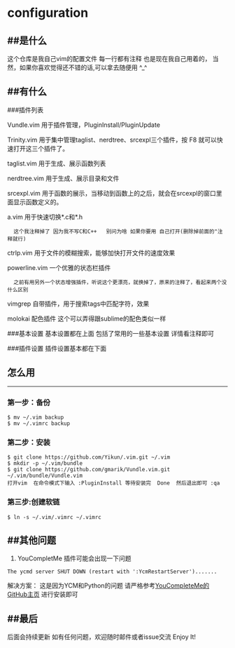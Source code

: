 # configuration
##是什么
----
这个仓库是我自己vim的配置文件 每一行都有注释 也是现在我自己用着的， 当然，如果你喜欢觉得还不错的话,可以拿去随便用 ^_^

##有什么
----
###插件列表

Vundle.vim 用于插件管理，PluginInstall/PluginUpdate

Trinity.vim 用于集中管理taglist、nerdtree、srcexpl三个插件，按 F8 就可以快速打开这三个插件了。

taglist.vim 用于生成、展示函数列表

nerdtree.vim 用于生成、展示目录和文件

srcexpl.vim 用于函数的展示，当移动到函数上的之后，就会在srcexpl的窗口里面显示函数定义的。

a.vim 用于快速切换*.c和*.h  
```
  这个我注释掉了 因为我不写C和C++   别问为啥 如果你要用 自己打开(删除掉前面的"注释就行)
```

ctrlp.vim 用于文件的模糊搜索，能够加快打开文件的速度效果

powerline.vim 一个优雅的状态栏插件 
```
  之前有用另外一个状态增强插件，听说这个更漂亮，就换掉了，原来的注释了，看起来两个没什么区别
```

vimgrep 自带插件，用于搜索tags中匹配字符，效果

molokai 配色插件 这个可以弄得跟sublime的配色类似一样

###基本设置
基本设置都在上面 包括了常用的一些基本设置  详情看注释即可

###插件设置
插件设置基本都在下面 

## 怎么用
-----
### 第一步：备份
```
$ mv ~/.vim backup
$ mv ~/.vimrc backup
```
### 第二步：安装
```
$ git clone https://github.com/Yikun/.vim.git ~/.vim
$ mkdir -p ~/.vim/bundle
$ git clone https://github.com/gmarik/Vundle.vim.git ~/.vim/bundle/Vundle.vim
打开vim  在命令模式下输入 :PluginInstall 等待安装完  Done  然后退出即可 :qa
```
### 第三步:创建软链
```
$ ln -s ~/.vim/.vimrc ~/.vimrc
```

##其他问题
------
1. YouCompletMe 插件可能会出现一下问题
```
The ycmd server SHUT DOWN (restart with ':YcmRestartServer').......
```
解决方案： 这是因为YCM和Python的问题  请严格参考[YouCompleteMe的GitHub主页](https://github.com/Valloric/YouCompleteMe) 进行安装即可


##最后
------
后面会持续更新 如有任何问题，欢迎随时邮件或者issue交流 Enjoy It!
